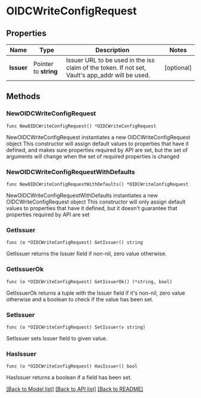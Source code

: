 # OIDCWriteConfigRequest

## Properties

Name | Type | Description | Notes
------------ | ------------- | ------------- | -------------
**Issuer** | Pointer to **string** | Issuer URL to be used in the iss claim of the token. If not set, Vault&#39;s app_addr will be used. | [optional] 

## Methods

### NewOIDCWriteConfigRequest

`func NewOIDCWriteConfigRequest() *OIDCWriteConfigRequest`

NewOIDCWriteConfigRequest instantiates a new OIDCWriteConfigRequest object
This constructor will assign default values to properties that have it defined,
and makes sure properties required by API are set, but the set of arguments
will change when the set of required properties is changed

### NewOIDCWriteConfigRequestWithDefaults

`func NewOIDCWriteConfigRequestWithDefaults() *OIDCWriteConfigRequest`

NewOIDCWriteConfigRequestWithDefaults instantiates a new OIDCWriteConfigRequest object
This constructor will only assign default values to properties that have it defined,
but it doesn't guarantee that properties required by API are set

### GetIssuer

`func (o *OIDCWriteConfigRequest) GetIssuer() string`

GetIssuer returns the Issuer field if non-nil, zero value otherwise.

### GetIssuerOk

`func (o *OIDCWriteConfigRequest) GetIssuerOk() (*string, bool)`

GetIssuerOk returns a tuple with the Issuer field if it's non-nil, zero value otherwise
and a boolean to check if the value has been set.

### SetIssuer

`func (o *OIDCWriteConfigRequest) SetIssuer(v string)`

SetIssuer sets Issuer field to given value.

### HasIssuer

`func (o *OIDCWriteConfigRequest) HasIssuer() bool`

HasIssuer returns a boolean if a field has been set.


[[Back to Model list]](../README.md#documentation-for-models) [[Back to API list]](../README.md#documentation-for-api-endpoints) [[Back to README]](../README.md)


